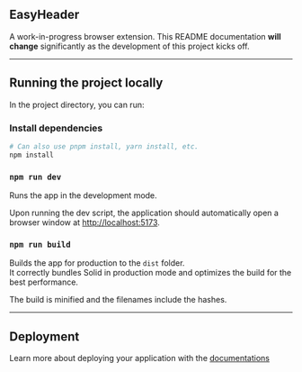 ## EasyHeader

A work-in-progress browser extension. This README documentation **will change** significantly as the development of this project kicks off.

---

## Running the project locally

In the project directory, you can run:

### Install dependencies
```bash
# Can also use pnpm install, yarn install, etc.
npm install
```

### `npm run dev`

Runs the app in the development mode.

Upon running the dev script, the application should automatically open a browser window at [http://localhost:5173](http://localhost:5173).

### `npm run build`

Builds the app for production to the `dist` folder.<br>
It correctly bundles Solid in production mode and optimizes the build for the best performance.

The build is minified and the filenames include the hashes.<br>

---

## Deployment

Learn more about deploying your application with the [documentations](https://vitejs.dev/guide/static-deploy.html)
